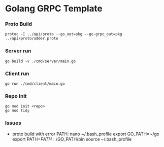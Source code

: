 # Golang GRPC Template

### Proto Build
    protoc -I ../api/proto --go_out=pkg --go-grpc_out=pkg ../api/proto/adder.proto

### Server run
    go build -v ./cmd/server/main.go

### Client run
    go run ./cmd/client/main.go

### Repo init
    go mod init <repo>
    go mod tidy

### Issues
- proto build with error PATH:
    nano ~/.bash_profile 
    export GO_PATH=~/go
    export PATH=$PATH:/$GO_PATH/bin
    source ~/.bash_profile
    